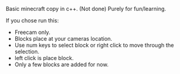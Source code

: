 Basic minecraft copy in c++. (Not done)
Purely for fun/learning.

If you chose run this:
- Freecam only.
- Blocks place at your cameras location.
- Use num keys to select block or right click to move through the selection.
- left click is place block.
- Only a few blocks are added for now.
